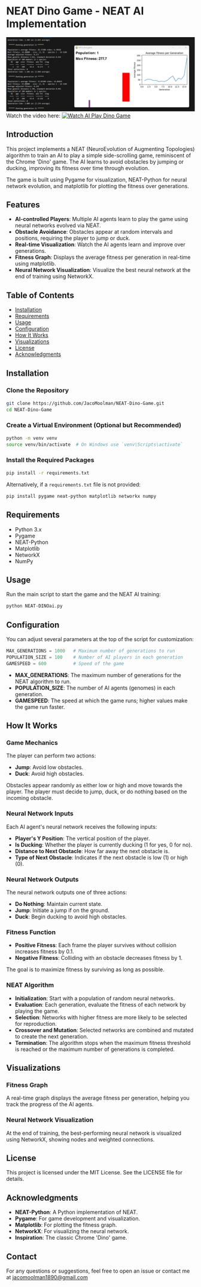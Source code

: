 
# NEAT Dino Game - NEAT AI Implementation

![NEAT Dino Game](NEAT-DINO.png)
Watch the video here:
[![Watch AI Play Dino Game](https://img.youtube.com/vi/6DlvJimHz6w/0.jpg)](https://www.youtube.com/watch?v=6DlvJimHz6w)


## Introduction
This project implements a NEAT (NeuroEvolution of Augmenting Topologies) algorithm to train an AI to play a simple side-scrolling game, reminiscent of the Chrome 'Dino' game. The AI learns to avoid obstacles by jumping or ducking, improving its fitness over time through evolution.

The game is built using Pygame for visualization, NEAT-Python for neural network evolution, and matplotlib for plotting the fitness over generations.

## Features
- **AI-controlled Players**: Multiple AI agents learn to play the game using neural networks evolved via NEAT.
- **Obstacle Avoidance**: Obstacles appear at random intervals and positions, requiring the player to jump or duck.
- **Real-time Visualization**: Watch the AI agents learn and improve over generations.
- **Fitness Graph**: Displays the average fitness per generation in real-time using matplotlib.
- **Neural Network Visualization**: Visualize the best neural network at the end of training using NetworkX.

## Table of Contents
- [Installation](#installation)
- [Requirements](#requirements)
- [Usage](#usage)
- [Configuration](#configuration)
- [How It Works](#how-it-works)
- [Visualizations](#visualizations)
- [License](#license)
- [Acknowledgments](#acknowledgments)

## Installation

### Clone the Repository
```bash
git clone https://github.com/JacoMoolman/NEAT-Dino-Game.git
cd NEAT-Dino-Game
```

### Create a Virtual Environment (Optional but Recommended)
```bash
python -m venv venv
source venv/bin/activate  # On Windows use `venv\Scripts\activate`
```

### Install the Required Packages
```bash
pip install -r requirements.txt
```

Alternatively, if a `requirements.txt` file is not provided:
```bash
pip install pygame neat-python matplotlib networkx numpy
```

## Requirements
- Python 3.x
- Pygame
- NEAT-Python
- Matplotlib
- NetworkX
- NumPy

## Usage
Run the main script to start the game and the NEAT AI training:
```bash
python NEAT-DINOai.py
```
## Configuration
You can adjust several parameters at the top of the script for customization:
```python
MAX_GENERATIONS = 1000   # Maximum number of generations to run
POPULATION_SIZE = 100    # Number of AI players in each generation
GAMESPEED = 600          # Speed of the game
```

- **MAX_GENERATIONS**: The maximum number of generations for the NEAT algorithm to run.
- **POPULATION_SIZE**: The number of AI agents (genomes) in each generation.
- **GAMESPEED**: The speed at which the game runs; higher values make the game run faster.

## How It Works

### Game Mechanics
The player can perform two actions:
- **Jump**: Avoid low obstacles.
- **Duck**: Avoid high obstacles.

Obstacles appear randomly as either low or high and move towards the player. The player must decide to jump, duck, or do nothing based on the incoming obstacle.

### Neural Network Inputs
Each AI agent's neural network receives the following inputs:
- **Player's Y Position**: The vertical position of the player.
- **Is Ducking**: Whether the player is currently ducking (1 for yes, 0 for no).
- **Distance to Next Obstacle**: How far away the next obstacle is.
- **Type of Next Obstacle**: Indicates if the next obstacle is low (1) or high (0).

### Neural Network Outputs
The neural network outputs one of three actions:
- **Do Nothing**: Maintain current state.
- **Jump**: Initiate a jump if on the ground.
- **Duck**: Begin ducking to avoid high obstacles.

### Fitness Function
- **Positive Fitness**: Each frame the player survives without collision increases fitness by 0.1.
- **Negative Fitness**: Colliding with an obstacle decreases fitness by 1.

The goal is to maximize fitness by surviving as long as possible.

### NEAT Algorithm
- **Initialization**: Start with a population of random neural networks.
- **Evaluation**: Each generation, evaluate the fitness of each network by playing the game.
- **Selection**: Networks with higher fitness are more likely to be selected for reproduction.
- **Crossover and Mutation**: Selected networks are combined and mutated to create the next generation.
- **Termination**: The algorithm stops when the maximum fitness threshold is reached or the maximum number of generations is completed.

## Visualizations

### Fitness Graph
A real-time graph displays the average fitness per generation, helping you track the progress of the AI agents.

### Neural Network Visualization
At the end of training, the best-performing neural network is visualized using NetworkX, showing nodes and weighted connections.

## License
This project is licensed under the MIT License. See the LICENSE file for details.

## Acknowledgments
- **NEAT-Python**: A Python implementation of NEAT.
- **Pygame**: For game development and visualization.
- **Matplotlib**: For plotting the fitness graph.
- **NetworkX**: For visualizing the neural network.
- **Inspiration**: The classic Chrome 'Dino' game.

## Contact
For any questions or suggestions, feel free to open an issue or contact me at jacomoolman1890@gmail.com

